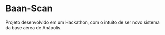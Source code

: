 # Baan-Scan
Projeto desenvolvido em um Hackathon, com o intuito de ser novo sistema da base aérea de Anápolis.

